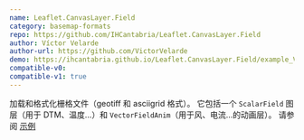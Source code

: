 ```yaml
---
name: Leaflet.CanvasLayer.Field
category: basemap-formats
repo: https://github.com/IHCantabria/Leaflet.CanvasLayer.Field
author: Víctor Velarde
author-url: https://github.com/VictorVelarde
demo: https://ihcantabria.github.io/Leaflet.CanvasLayer.Field/example_VectorFieldAnim.html
compatible-v0:
compatible-v1: true
---
```


加载和格式化栅格文件（geotiff 和 asciigrid 格式）。 它包括一个 <code>ScalarField</code> 图层（用于 DTM、温度...）和 <code>VectorFieldAnim</code>（用于风、电流...的动画层）。 请参阅 <a href="https://ihcantabria.github.io/Leaflet.CanvasLayer.Field/">示例</a>
